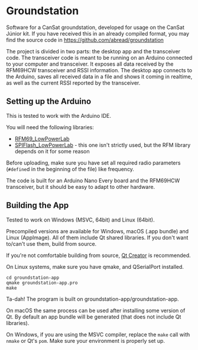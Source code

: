 # Groundstation
Software for a CanSat groundstation, developed for usage on the CanSat Júnior kit.
If you have received this in an already compiled format, you may find the source code in https://github.com/abread/groundstation

The project is divided in two parts: the desktop app and the transceiver code.
The transceiver code is meant to be running on an Arduino connected to your computer and transceiver.
It exposes all data received by the RFM69HCW transceiver and RSSI information.
The desktop app connects to the Arduino, saves all received data in a file and shows it coming in realtime, as well as the current RSSI reported by the transceiver.

## Setting up the Arduino
This is tested to work with the Arduino IDE.

You will need the following libraries:
- [RFM69_LowPowerLab](https://github.com/LowPowerLab/RFM69)
- [SPIFlash_LowPowerLab](https://github.com/LowPowerLab/RFM69) - this one isn't strictly used, but the RFM library depends on it for some reason

Before uploading, make sure you have set all required radio parameters (`#define`d in the beginning of the file) like frequency.

The code is built for an Arduino Nano Every board and the RFM69HCW transceiver, but it should be easy to adapt to other hardware.

## Building the App
Tested to work on Windows (MSVC, 64bit) and Linux (64bit).

Precompiled versions are available for Windows, macOS (.app bundle) and Linux (AppImage). All of them include Qt shared libraries. If you don't want to/can't use them, build from source.

If you're not comfortable building from source, [Qt Creator](https://www.qt.io/development-tools) is recommended.

On Linux systems, make sure you have qmake, and QSerialPort installed.
```
cd groundstation-app
qmake groundstation-app.pro
make
```
Ta-dah! The program is built on groundstation-app/groundstation-app.

On macOS the same process can be used after installing some version of Qt. By default an app bundle will be generated (that does not include Qt libraries).

On Windows, if you are using the MSVC compiler, replace the `make` call with `nmake` or Qt's `pom`. Make sure your environment is properly set up.
